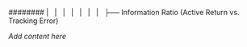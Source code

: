 ######## |   |   |   |   |   |   |   ├── Information Ratio (Active Return vs. Tracking Error)

*Add content here*